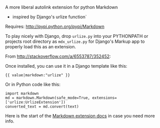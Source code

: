 A more liberal autolink extension for python Markdown
- inspired by Django's urlize function`

Requires: http://pypi.python.org/pypi/Markdown

To play nicely with Django, drop ``urlize.py`` into your PYTHONPATH or projects root directory as ``mdx_urlize.py`` for Django's Markup app to properly load this as an extension.

From http://stackoverflow.com/a/6553787/352452:

Once installed, you can use it in a Django template like this:

    {{ value|markdown:"urlize" }}

Or in Python code like this:

    import markdown  
    md = markdown.Markdown(safe_mode=True, extensions=['urlize:UrlizeExtension'])  
    converted_text = md.convert(text)  

Here is the start of the [Markdown extension docs](http://www.freewisdom.org/projects/python-markdown/Extensions) in case you need more info.


